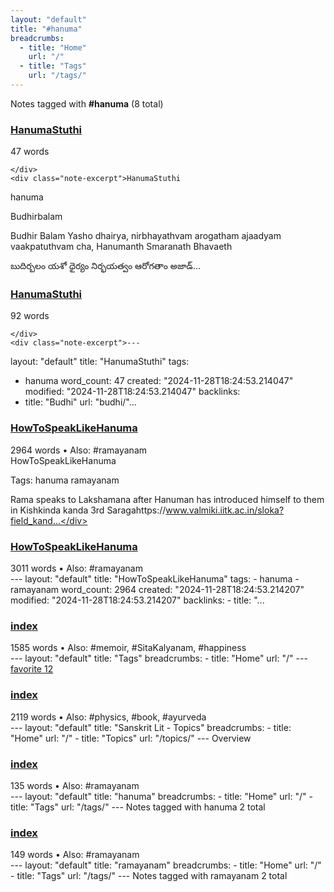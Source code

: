 ```yaml
---
layout: "default"
title: "#hanuma"
breadcrumbs:
  - title: "Home"
    url: "/"
  - title: "Tags"
    url: "/tags/"
---
```

Notes tagged with **#hanuma** (8 total)

<div class="note-grid">

<div class="note-card">
    <h3><a href="sanskrit-lit/hanumastuthi/">HanumaStuthi</a></h3>
    <div class="note-meta">
        47 words
        
    </div>
    <div class="note-excerpt">HanumaStuthi

hanuma

 Budhirbalam

Budhir Balam Yasho dhairya, nirbhayathvam arogatham ajaadyam vaakpatuthvam cha, Hanumanth Smaranath Bhavaeth

బుదిర్బలం యశో ధైర్యం నిర్భయత్వం ఆరోగతాం అజాడ్...</div>
</div>

<div class="note-card">
    <h3><a href="docs/sanskrit-lit/hanumastuthi/index/">HanumaStuthi</a></h3>
    <div class="note-meta">
        92 words
        
    </div>
    <div class="note-excerpt">---
layout: "default"
title: "HanumaStuthi"
tags:
  - hanuma
word_count: 47
created: "2024-11-28T18:24:53.214047"
modified: "2024-11-28T18:24:53.214047"
backlinks:
  - title: "Budhi"
    url: "budhi/"...</div>
</div>

<div class="note-card">
    <h3><a href="sanskrit-lit/howtospeaklikehanuma/">HowToSpeakLikeHanuma</a></h3>
    <div class="note-meta">
        2964 words
        • Also: #ramayanam
    </div>
    <div class="note-excerpt">HowToSpeakLikeHanuma

Tags: hanuma ramayanam

Rama speaks to Lakshamana after Hanuman has introduced himself to them in Kishkinda kanda 3rd Saragahttps://www.valmiki.iitk.ac.in/sloka?field_kand...</div>
</div>

<div class="note-card">
    <h3><a href="docs/sanskrit-lit/howtospeaklikehanuma/index/">HowToSpeakLikeHanuma</a></h3>
    <div class="note-meta">
        3011 words
        • Also: #ramayanam
    </div>
    <div class="note-excerpt">---
layout: "default"
title: "HowToSpeakLikeHanuma"
tags:
  - hanuma
  - ramayanam
word_count: 2964
created: "2024-11-28T18:24:53.214207"
modified: "2024-11-28T18:24:53.214207"
backlinks:
  - title: "...</div>
</div>

<div class="note-card">
    <h3><a href="docs/tags/index/">index</a></h3>
    <div class="note-meta">
        1585 words
        • Also: #memoir, #SitaKalyanam, #happiness
    </div>
    <div class="note-excerpt">---
layout: "default"
title: "Tags"
breadcrumbs:
  - title: "Home"
    url: "/"
---
<div class="tag-cloud">
<a href="favorite/" class="tag" style="--tag-weight: 1.0">favorite 12</a>
<a href="progra...</div>
</div>

<div class="note-card">
    <h3><a href="docs/topics/sanskrit-lit/index/">index</a></h3>
    <div class="note-meta">
        2119 words
        • Also: #physics, #book, #ayurveda
    </div>
    <div class="note-excerpt">---
layout: "default"
title: "Sanskrit Lit - Topics"
breadcrumbs:
  - title: "Home"
    url: "/"
  - title: "Topics"
    url: "/topics/"
---
 Overview

<div class="note-grid">

<div class="note-card...</div>
</div>

<div class="note-card">
    <h3><a href="docs/tags/hanuma/index/">index</a></h3>
    <div class="note-meta">
        135 words
        • Also: #ramayanam
    </div>
    <div class="note-excerpt">---
layout: "default"
title: "hanuma"
breadcrumbs:
  - title: "Home"
    url: "/"
  - title: "Tags"
    url: "/tags/"
---
Notes tagged with hanuma 2 total

<div class="note-grid">

<div class=...</div>
</div>

<div class="note-card">
    <h3><a href="docs/tags/ramayanam/index/">index</a></h3>
    <div class="note-meta">
        149 words
        • Also: #ramayanam
    </div>
    <div class="note-excerpt">---
layout: "default"
title: "ramayanam"
breadcrumbs:
  - title: "Home"
    url: "/"
  - title: "Tags"
    url: "/tags/"
---
Notes tagged with ramayanam 2 total

<div class="note-grid">

<div ...</div>
</div>
</div>